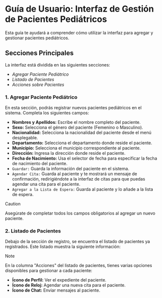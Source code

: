 # Guía de Usuario: **Interfaz de Gestión de Pacientes Pediátricos**

Esta guía te ayudará a comprender cómo utilizar la interfaz para agregar y gestionar pacientes pediátricos.

## Secciones Principales

La interfaz está dividida en las siguientes secciones:

- *Agregar Paciente Pediátrico*
- *Listado de Pacientes*
- *Acciones sobre Pacientes*

### 1. Agregar Paciente Pediátrico

En esta sección, podrás registrar nuevos pacientes pediátricos en el sistema. Completa los siguientes campos:

- **Nombres y Apellidos:** Escribe el nombre completo del paciente.
- **Sexo:** Selecciona el género del paciente (Femenino o Masculino).
- **Nacionalidad:** Selecciona la nacionalidad del paciente desde el menú desplegable.
- **Departamento:** Selecciona el departamento donde reside el paciente.
- **Municipio:** Selecciona el municipio correspondiente al paciente.
- **Dirección:** Ingresa la dirección donde reside el paciente.
- **Fecha de Nacimiento:** Usa el selector de fecha para especificar la fecha de nacimiento del paciente.
- `Guardar:` Guarda la información del paciente en el sistema.
- `Agendar Cita:` Guarda al paciente y te mostrará un mensaje de confirmación, redirigiéndote a la interfaz de citas para que puedas agendar una cita para el paciente.
- `Agregar a la Lista de Espera:` Guarda al paciente y lo añade a la lista de espera.

> [!CAUTION]
> Asegúrate de completar todos los campos obligatorios al agregar un nuevo paciente.


### 2. Listado de Pacientes

Debajo de la sección de registro, se encuentra el listado de pacientes ya registrados. Este listado muestra la siguiente información:

> [!NOTE]
> En la columna "Acciones" del listado de pacientes, tienes varias opciones disponibles para gestionar a cada paciente:

- **Ícono de Perfil:** Ver el expediente del paciente.
- **Ícono de Reloj:** Agendar una nueva cita para el paciente.
- **Ícono de Chat:** Enviar mensajes al paciente.
